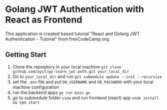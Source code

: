 # Golang JWT Authentication with React as Frontend

This application is created based tutorial "React and Golang JWT Authentication - Tutorial" from freeCodeCamp.org.

## Getting Start

1. Clone the repository in your local machine `git clone github.com/aysf/go-learn_jwt-auth.git your_local_dir`
2. Go to `your_local_dir` and run `git submodule update --init --recursive`
3. set the `.env` file and put `DB_USERNAME` and `DB_PASSWORD` with your local machine configuration
4. run the backend apps `go run main.go`
5. go to submodule folder `view` and run frontend (react) app `node install && npm start`
